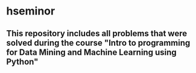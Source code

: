 # hseminor
## This repository includes all problems that were solved during the course "Intro to programming for Data Mining and Machine Learning using Python"

